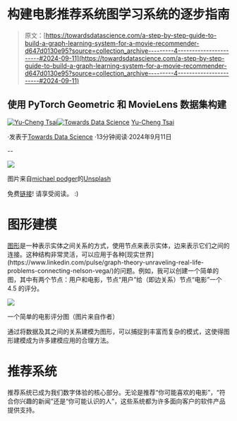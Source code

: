 # 构建电影推荐系统图学习系统的逐步指南

> 原文：[https://towardsdatascience.com/a-step-by-step-guide-to-build-a-graph-learning-system-for-a-movie-recommender-d647d0130e95?source=collection_archive---------4-----------------------#2024-09-11](https://towardsdatascience.com/a-step-by-step-guide-to-build-a-graph-learning-system-for-a-movie-recommender-d647d0130e95?source=collection_archive---------4-----------------------#2024-09-11)

## 使用 PyTorch Geometric 和 MovieLens 数据集构建

[](https://medium.com/@yuchengtsai84?source=post_page---byline--d647d0130e95--------------------------------)[![Yu-Cheng Tsai](../Images/c0ec2d4b9fea512040c8e6e0250670fc.png)](https://medium.com/@yuchengtsai84?source=post_page---byline--d647d0130e95--------------------------------)[](https://towardsdatascience.com/?source=post_page---byline--d647d0130e95--------------------------------)[![Towards Data Science](../Images/a6ff2676ffcc0c7aad8aaf1d79379785.png)](https://towardsdatascience.com/?source=post_page---byline--d647d0130e95--------------------------------) [Yu-Cheng Tsai](https://medium.com/@yuchengtsai84?source=post_page---byline--d647d0130e95--------------------------------)

·发表于[Towards Data Science](https://towardsdatascience.com/?source=post_page---byline--d647d0130e95--------------------------------) ·13分钟阅读·2024年9月11日

--

![](../Images/2df67e666520402195b9205299e58eef.png)

图片来自[michael podger](https://unsplash.com/@jammypodger7470?utm_source=medium&utm_medium=referral)的[Unsplash](https://unsplash.com/?utm_source=medium&utm_medium=referral)

免费[链接](https://medium.com/towards-data-science/a-step-by-step-guide-to-build-a-graph-learning-system-for-a-movie-recommender-d647d0130e95?sk=4c39bc15314a8b0c1130e2c47b6a9d30)! 请享受阅读。 :)

# 图形建模

[图形](https://en.wikipedia.org/wiki/Graph_(discrete_mathematics))是一种表示实体之间关系的方式，使用节点来表示实体，边来表示它们之间的连接。这种结构非常灵活，可以应用于各种[现实世界](https://www.linkedin.com/pulse/graph-theory-unraveling-real-life-problems-connecting-nelson-vega/)的问题。例如，我可以创建一个简单的图，其中有两个节点：用户和电影，节点“用户”给（即边关系）节点“电影”一个 4.5 的评分。

![](../Images/493befa448c2ddf34653e2061a2ff69e.png)

一个简单的电影评分图（图片来自作者）

通过将数据及其之间的关系建模为图形，可以捕捉到丰富而复杂的模式，这使得图形建模成为许多建模应用的合理方法。

# 推荐系统

推荐系统已成为我们数字体验的核心部分。无论是推荐“你可能喜欢的电影”，“符合你兴趣的新闻”还是“你可能认识的人”，这些系统都为许多面向客户的软件产品提供支持。
